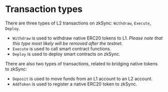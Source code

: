 # Transaction types

There are three types of L2 transactions on zkSync: `Withdraw`, `Execute`, `Deploy`.

- `Withdraw` is used to withdraw native ERC20 tokens to L1. _Please note that this type most likely will be removed after the testnet._
- `Execute` is used to call smart contract functions.
- `Deploy` is used to deploy smart contracts on zkSync.

There are also two types of transactions, related to bridging native tokens to zkSync:

- `Deposit` is used to move funds from an L1 account to an L2 account.
- `AddToken` is used to register a native ERC20 token to zkSync.
